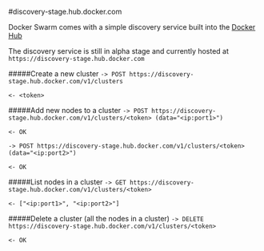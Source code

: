 #discovery-stage.hub.docker.com

Docker Swarm comes with a simple discovery service built into the [Docker Hub](http://hub.docker.com)

The discovery service is still in alpha stage and currently hosted at `https://discovery-stage.hub.docker.com`

#####Create a new cluster
`-> POST https://discovery-stage.hub.docker.com/v1/clusters`

`<- <token>`

#####Add new nodes to a cluster
`-> POST https://discovery-stage.hub.docker.com/v1/clusters/<token> (data="<ip:port1>")`

`<- OK`

`-> POST https://discovery-stage.hub.docker.com/v1/clusters/<token> (data="<ip:port2>")`

`<- OK`


#####List nodes in a cluster
`-> GET https://discovery-stage.hub.docker.com/v1/clusters/<token>`

`<- ["<ip:port1>", "<ip:port2>"]`


#####Delete a cluster (all the nodes in a cluster)
`-> DELETE https://discovery-stage.hub.docker.com/v1/clusters/<token>`

`<- OK`
